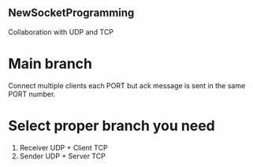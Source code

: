 ## NewSocketProgramming
Collaboration with UDP and TCP
# Main branch
Connect multiple clients each PORT but ack message is sent in the same PORT number.

# Select proper branch you need
1. Receiver UDP + Client TCP
2. Sender UDP + Server TCP
